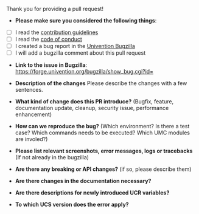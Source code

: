 Thank you for providing a pull request!

* **Please make sure you considered the following things**:

- [ ] I read the [contribution guidelines](./CONTRIBUTING.md)
- [ ] I read the [code of conduct](./CODE_OF_CONDUCT)
- [ ] I created a bug report in the [Univention Bugzilla](https://forge.univention.org/bugzilla/index.cgi)
- [ ] I will add a bugzilla comment about this pull request

* **Link to the issue in Bugzilla**:
https://forge.univention.org/bugzilla/show_bug.cgi?id=

* **Description of the changes**
Please describe the changes with a few sentences.

* **What kind of change does this PR introduce?** (Bugfix, feature, documentation update, cleanup, security issue, performance enhancement)
* **How can we reproduce the bug?** (Which environment? Is there a test case? Which commands needs to be executed? Which UMC modules are involed?)
* **Please list relevant screenshots, error messages, logs or tracebacks** (If not already in the bugzilla)
* **Are there any breaking or API changes?** (if so, please describe them)
* **Are there changes in the documentation necessary?**
* **Are there descriptions for newly introduced UCR variables?**
* **To which UCS version does the error apply?**
